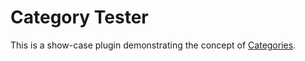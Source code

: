 # Category Tester

This is a show-case plugin demonstrating the concept of [Categories](../../../documentation/CATEGORIES.md).
